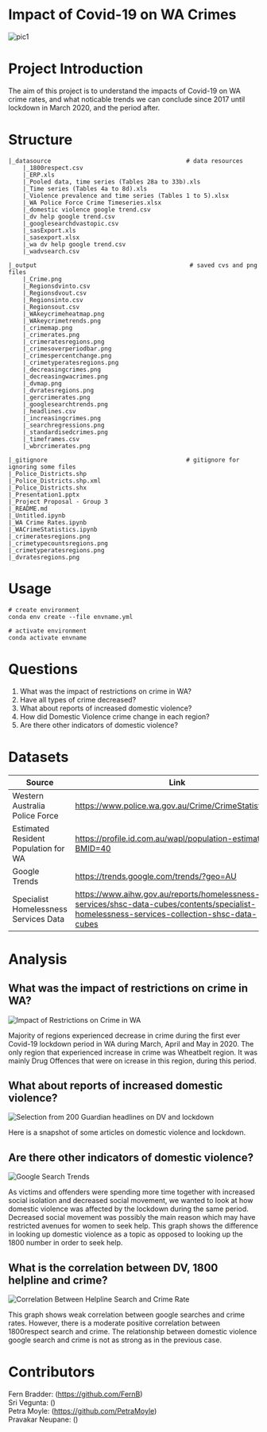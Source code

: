 # Impact of Covid-19 on WA Crimes 


![pic1](Title_Capture.PNG)






# Project Introduction 
The aim of this project is to understand the impacts of Covid-19 on WA crime rates, and what noticable trends we can conclude since 2017 until lockdown in March 2020, and the period after. 



# Structure 
```
|_datasource                                      # data resources 
    |_1800respect.csv
    |_ERP.xls
    |_Pooled data, time series (Tables 28a to 33b).xls
    |_Time series (Tables 4a to 8d).xls
    |_Violence prevalence and time series (Tables 1 to 5).xlsx
    |_WA Police Force Crime Timeseries.xlsx
    |_domestic violence google trend.csv
    |_dv help google trend.csv
    |_googlesearchdvastopic.csv
    |_sasExport.xls
    |_sasexport.xlsx
    |_wa dv help google trend.csv
    |_wadvsearch.csv

|_output                                           # saved cvs and png files 
    |_Crime.png
    |_Regionsdvinto.csv
    |_Regionsdvout.csv
    |_Regionsinto.csv
    |_Regionsout.csv
    |_WAkeycrimeheatmap.png
    |_WAkeycrimetrends.png
    |_crimemap.png
    |_crimerates.png
    |_crimeratesregions.png
    |_crimesoverperiodbar.png
    |_crimespercentchange.png
    |_crimetyperatesregions.png
    |_decreasingcrimes.png
    |_decreasingwacrimes.png
    |_dvmap.png
    |_dvratesregions.png
    |_gercrimerates.png
    |_googlesearchtrends.png
    |_headlines.csv
    |_increasingcrimes.png
    |_searchregressions.png
    |_standardisedcrimes.png
    |_timeframes.csv
    |_wbrcrimerates.png

|_gitignore                                       # gitignore for ignoring some files 
|_Police_Districts.shp
|_Police_Districts.shp.xml
|_Police_Districts.shx
|_Presentation1.pptx
|_Project Proposal - Group 3
|_README.md
|_Untitled.ipynb
|_WA Crime Rates.ipynb
|_WACrimeStatistics.ipynb
|_crimeratesregions.png
|_crimetypecountsregions.png
|_crimetyperatesregions.png
|_dvratesregions.png
```




# Usage
```
# create environment 
conda env create --file envname.yml

# activate environment
conda activate envname
```

# Questions 
1. What was the impact of restrictions on crime in WA?
2. Have all types of crime decreased?
3. What about reports of increased domestic violence?
4. How did Domestic Violence crime change in each region?
5. Are there other indicators of domestic violence?



# Datasets
|Source                                      |Link                                                        |
|--------------------------------------------|------------------------------------------------------------|
|Western Australia Police Force              |https://www.police.wa.gov.au/Crime/CrimeStatistics#/        |
|Estimated Resident Population for WA        |https://profile.id.com.au/wapl/population-estimate?BMID=40  |
|Google Trends                               |https://trends.google.com/trends/?geo=AU                    |
|Specialist Homelessness Services Data       |https://www.aihw.gov.au/reports/homelessness-services/shsc-data-cubes/contents/specialist-homelessness-services-collection-shsc-data-cubes                   |




# Analysis 
## __What was the impact of restrictions on crime in WA?__
![Impact of Restrictions on Crime in WA](Impact_of_restrictions_on_crime_WA.PNG)

Majority of regions experienced decrease in crime during the first ever Covid-19 lockdown period in WA during March, April and May in 2020. The only region that experienced increase in crime was Wheatbelt region. It was mainly Drug Offences that were on icrease in this region, during this period. 

## __What about reports of increased domestic violence?__
![Selection from 200 Guardian headlines on DV and lockdown](DV_Guardian_reports.PNG)

Here is a snapshot of some articles on domestic violence and lockdown.

## __Are there other indicators of domestic violence?__
![Google Search Trends](Google_Search_Trends.PNG)

As victims and offenders were spending more time together with increased social isolation and decreased social movement, we wanted to look at how domestic violence was affected by the lockdown during the same period. Decreased social movement was possibly the main reason which may have restricted avenues for women to seek help. This graph shows the difference in looking up domestic violence as a topic as opposed to looking up the 1800 number in order to seek help. 

## __What is the correlation between DV, 1800 helpline and crime?__
![Correlation Between Helpline Search and Crime Rate](Correlation_between_DV_and_1800respsect.PNG)

This graph shows weak correlation between google searches and crime rates. However, there is a moderate positive correlation between 1800respect search and crime. The relationship between domestic violence google search and crime is not as strong as in the previous case. 



# Contributors 
Fern Bradder: (https://github.com/FernB)  
Sri Vegunta: ()  
Petra Moyle: (https://github.com/PetraMoyle)  
Pravakar Neupane: ()  